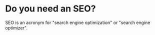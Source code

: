 # Do you need an SEO?

SEO is an acronym for "search engine optimization" or "search engine optimizer".
